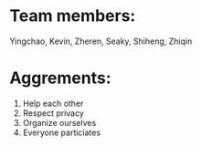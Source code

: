 # Team members:

Yingchao, Kevin, Zheren, Seaky, Shiheng, Zhiqin

# Aggrements:

1. Help each other
2. Respect privacy
3. Organize ourselves
4. Everyone particiates
